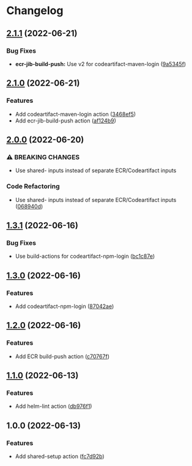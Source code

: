 # Changelog

## [2.1.1](https://github.com/riskalyze/build-actions/compare/v2.1.0...v2.1.1) (2022-06-21)


### Bug Fixes

* **ecr-jib-build-push:** Use v2 for codeartifact-maven-login ([9a5345f](https://github.com/riskalyze/build-actions/commit/9a5345f938ae20f3cfcfa107a46a9ff2173231d3))

## [2.1.0](https://github.com/riskalyze/build-actions/compare/v2.0.0...v2.1.0) (2022-06-21)


### Features

* Add codeartifact-maven-login action ([3468ef5](https://github.com/riskalyze/build-actions/commit/3468ef51db1332d79fc13aa568904a74efd6479c))
* Add ecr-jib-build-push action ([af124b9](https://github.com/riskalyze/build-actions/commit/af124b9f39f24ebd3fa55a54abb7c9a578ceee9c))

## [2.0.0](https://github.com/riskalyze/build-actions/compare/v1.3.1...v2.0.0) (2022-06-20)


### ⚠ BREAKING CHANGES

* Use shared- inputs instead of separate ECR/Codeartifact inputs

### Code Refactoring

* Use shared- inputs instead of separate ECR/Codeartifact inputs ([068940d](https://github.com/riskalyze/build-actions/commit/068940de8d5ec24a9cb99bf3bf79319f1db4bb0a))

## [1.3.1](https://github.com/riskalyze/build-actions/compare/v1.3.0...v1.3.1) (2022-06-16)


### Bug Fixes

* Use build-actions for codeartifact-npm-login ([bc1c87e](https://github.com/riskalyze/build-actions/commit/bc1c87ebdb700c61251841ad05bda61ed324f669))

## [1.3.0](https://github.com/riskalyze/build-actions/compare/v1.2.0...v1.3.0) (2022-06-16)


### Features

* Add codeartifact-npm-login ([87042ae](https://github.com/riskalyze/build-actions/commit/87042ae1aa55bc3f8ad84c90a5e20cc2852b1868))

## [1.2.0](https://github.com/riskalyze/build-actions/compare/v1.1.0...v1.2.0) (2022-06-16)


### Features

* Add ECR build-push action ([c70767f](https://github.com/riskalyze/build-actions/commit/c70767f408f4982935735c160e66b619fe1999c2))

## [1.1.0](https://github.com/riskalyze/build-actions/compare/v1.0.0...v1.1.0) (2022-06-13)


### Features

* Add helm-lint action ([db976f1](https://github.com/riskalyze/build-actions/commit/db976f15a791938685d705d42cac271360b7f5d8))

## 1.0.0 (2022-06-13)


### Features

* Add shared-setup action ([fc7d92b](https://github.com/riskalyze/build-actions/commit/fc7d92b52afa0038d05c90e9d8f472f71ad68dd3))
